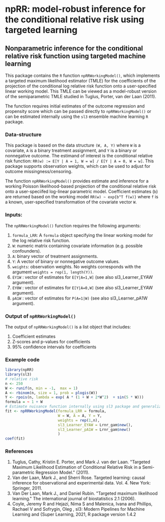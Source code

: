 # npRR: model-robust inference for the conditional relative risk using targeted learning  

## Nonparametric inference for the conditional relative risk function using targeted machine learning
This package contains the `R` function `npRRWorkingModel()`, which implements a targeted maximum likelihood estimator (TMLE) for the coefficients of the projection of the conditional log relative risk function onto a user-specified linear working model. This TMLE can be viewed as a model-robust version of the semiparametric TMLE studied in Tuglus, Porter, van der Laan (2011).


The function requires initial estimates of the outcome regression and propensity score which can be passed directly to `npRRWorkingModel()` 
or can be estimated internally using the `sl3` ensemble machine learning `R` package.

### Data-structure
This package is based on the data structure `(W, A, Y)` where `W` is a covariate, `A` is a binary treatment assignment, and `Y` is a binary or nonnegative outcome.
The estimand of interest is the conditional relative risk function: 
`RR(w) := E[Y | A = 1, W = w] / E[Y | A = 0, W = w]`.
This package supports observation weights, which can be used to adjust for outcome missingness/censoring.

The function `npRRWorkingModel()` provides estimate and inference for a working Poisson likelihood-based projection of the conditional relative risk
onto a user-speciifed log-linear parametric model. Coefficient estimates (`b`) are returned based on the working model `RR(w) ~ exp{b^T f(w)}` 
where `f` is a known, user-specified transformation of the covariate vector `W`.


### Inputs: 
The `npRRWorkingModel()` function requires the following arguments:
1. `formula_LRR`: A `formula` object specifying the linear working model for the log relative risk function.
2. `W`: numeric matrix containing covariate information (e.g. possible confounders).
3. `A`: binary vector of treatment assignments. 
4. `Y`: A vector of binary or nonnegative outcome values.
5. `weights`: observation weights. No weights corresponds with the argument `weights = rep(1, length(Y))`. 
6. `EY1W` : vector of estimates for `E[Y|A=1,W]` (see also sl3_Learner_EYAW argument).
7. `EY0W` : vector of estimates for `E[Y|A=0,W]` (see also sl3_Learner_EYAW argument).
8. `pA1W` : vector of estimates for `P(A=1|W)` (see also sl3_Learner_pA1W argument).


### Output of `npRRWorkingModel()`

The output of `npRRWorkingModel()` is a list object that includes:
1. Coefficient estimates  
2. Z-scores and p-values for coefficients 
3. 95% confidence intervals for coefficients

### Example code

``` r
library(npRR)
library(sl3)
# relative risk
n <- 250
W <- runif(n, min = -1,  max = 1)
A <- rbinom(n, size = 1, prob = plogis(W))
Y <- rpois(n, lambda = exp( A * (1 + W + 2*W^2)  + sin(5 * W)))
formula = ~ 1 + W
# Estimate nuisance function internally using sl3 package and generalized additive models
fit <- npRRWorkingModel(formula_LRR = formula,
                        W = W, A = A, Y = Y,
                        weights = rep(1,n), 
                        sl3_Learner_EYAW = Lrnr_gam$new(),
                        sl3_Learner_pA1W = Lrnr_gam$new()
                        )
coef(fit)
```


### References

1. Tuglus, Cathy, Kristin E. Porter, and Mark J. van der Laan. "Targeted Maximum Likelihood Estimation of Conditional Relative Risk in a Semi-parametric Regression Model." (2011).
2. Van der Laan, Mark J., and Sherri Rose. Targeted learning: causal inference for observational and experimental data. Vol. 4. New York: Springer, 2011.
3. Van Der Laan, Mark J., and Daniel Rubin. "Targeted maximum likelihood learning." The international journal of biostatistics 2.1 (2006).
4. Coyle, Jeremy R and Hejazi, Nima S and Malenica, Ivana and
        Phillips, Rachael V and Sofrygin, Oleg , sl3: Modern Pipelines for Machine Learning and {Super
        Learning, 2021, R package version 1.4.2


